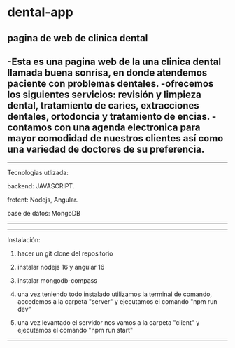 # dental-app
pagina de web de clinica dental
----------------------------------------------------------------------------------------------------------------------------------------------------------

-Esta es una pagina web de la una clinica dental llamada buena sonrisa, en donde atendemos paciente con problemas dentales.
-ofrecemos los siguientes servicios: revisión y limpieza dental, tratamiento de caries, extracciones dentales, ortodoncia y tratamiento de encias.
-contamos con una agenda electronica para mayor comodidad de nuestros clientes así como una variedad de doctores de su preferencia.
----------------------------------------------------------------------------------------------------------------------------------------------------------



***********************************************************************************************************************************************************
Tecnologias utlizada:

backend: JAVASCRIPT.

frotent: Nodejs, Angular.

base de datos: MongoDB
***********************************************************************************************************************************************************



----------------------------------------------------------------------------------------------------------------------------------------------------------
Instalación:

1. hacer un git clone del repositorio
   
3. instalar nodejs 16 y angular 16
   
5. instalar mongodb-compass

6. una vez teniendo todo instalado utilizamos la terminal de comando, accedemos a la carpeta "server" y ejecutamos el comando "npm run dev"
   
8. una vez levantado el servidor nos vamos a la carpeta "client" y ejecutamos el comando "npm run start"
----------------------------------------------------------------------------------------------------------------------------------------------------------
